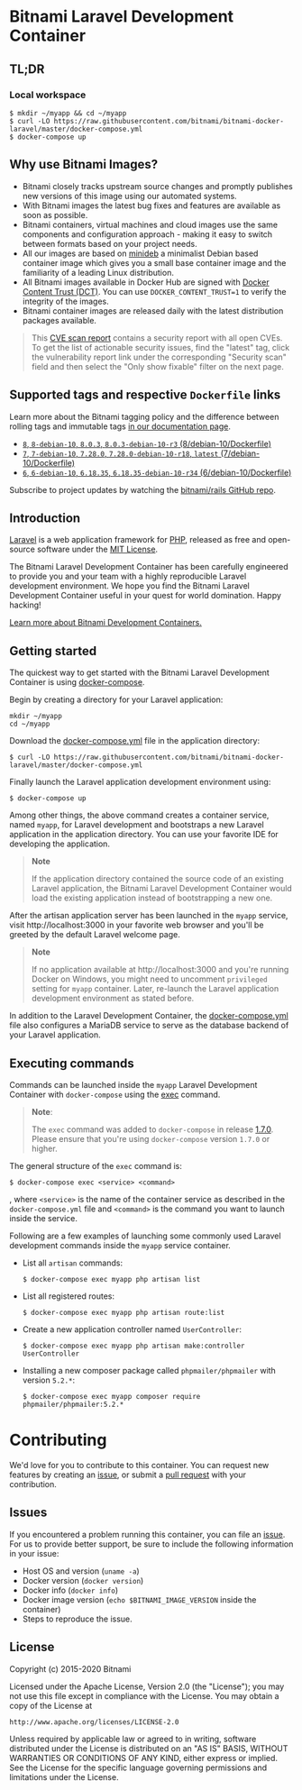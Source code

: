 
# Bitnami Laravel Development Container

## TL;DR

### Local workspace

```console
$ mkdir ~/myapp && cd ~/myapp
$ curl -LO https://raw.githubusercontent.com/bitnami/bitnami-docker-laravel/master/docker-compose.yml
$ docker-compose up
```

## Why use Bitnami Images?

* Bitnami closely tracks upstream source changes and promptly publishes new versions of this image using our automated systems.
* With Bitnami images the latest bug fixes and features are available as soon as possible.
* Bitnami containers, virtual machines and cloud images use the same components and configuration approach - making it easy to switch between formats based on your project needs.
* All our images are based on [minideb](https://github.com/bitnami/minideb) a minimalist Debian based container image which gives you a small base container image and the familiarity of a leading Linux distribution.
* All Bitnami images available in Docker Hub are signed with [Docker Content Trust (DCT)](https://docs.docker.com/engine/security/trust/content_trust/). You can use `DOCKER_CONTENT_TRUST=1` to verify the integrity of the images.
* Bitnami container images are released daily with the latest distribution packages available.


> This [CVE scan report](https://quay.io/repository/bitnami/laravel?tab=tags) contains a security report with all open CVEs. To get the list of actionable security issues, find the "latest" tag, click the vulnerability report link under the corresponding "Security scan" field and then select the "Only show fixable" filter on the next page.

## Supported tags and respective `Dockerfile` links

Learn more about the Bitnami tagging policy and the difference between rolling tags and immutable tags [in our documentation page](https://docs.bitnami.com/tutorials/understand-rolling-tags-containers/).


* [`8`, `8-debian-10`, `8.0.3`, `8.0.3-debian-10-r3` (8/debian-10/Dockerfile)](https://github.com/bitnami/bitnami-docker-laravel/blob/8.0.3-debian-10-r3/8/debian-10/Dockerfile)
* [`7`, `7-debian-10`, `7.28.0`, `7.28.0-debian-10-r18`, `latest` (7/debian-10/Dockerfile)](https://github.com/bitnami/bitnami-docker-laravel/blob/7.28.0-debian-10-r18/7/debian-10/Dockerfile)
* [`6`, `6-debian-10`, `6.18.35`, `6.18.35-debian-10-r34` (6/debian-10/Dockerfile)](https://github.com/bitnami/bitnami-docker-laravel/blob/6.18.35-debian-10-r34/6/debian-10/Dockerfile)

Subscribe to project updates by watching the [bitnami/rails GitHub repo](https://github.com/bitnami/bitnami-docker-laravel).

## Introduction

[Laravel](https://laravel.com/) is a web application framework for [PHP](https://php.net), released as free and open-source software under the [MIT License](https://opensource.org/licenses/MIT).

The Bitnami Laravel Development Container has been carefully engineered to provide you and your team with a highly reproducible Laravel development environment. We hope you find the Bitnami Laravel Development Container useful in your quest for world domination. Happy hacking!

[Learn more about Bitnami Development Containers.](https://docs.bitnami.com/containers/how-to/use-bitnami-development-containers/)

## Getting started

The quickest way to get started with the Bitnami Laravel Development Container is using [docker-compose](https://docs.docker.com/compose/).

Begin by creating a directory for your Laravel application:

```console
mkdir ~/myapp
cd ~/myapp
```

Download the [docker-compose.yml](https://raw.githubusercontent.com/bitnami/bitnami-docker-laravel/master/docker-compose.yml) file in the application directory:

```console
$ curl -LO https://raw.githubusercontent.com/bitnami/bitnami-docker-laravel/master/docker-compose.yml
```

Finally launch the Laravel application development environment using:

```console
$ docker-compose up
```

Among other things, the above command creates a container service, named `myapp`, for Laravel development and bootstraps a new Laravel application in the application directory. You can use your favorite IDE for developing the application.

> **Note**
>
> If the application directory contained the source code of an existing Laravel application, the Bitnami Laravel Development Container would load the existing application instead of bootstrapping a new one.

After the artisan application server has been launched in the `myapp` service, visit http://localhost:3000 in your favorite web browser and you'll be greeted by the default Laravel welcome page.

> **Note**
>
> If no application available at http://localhost:3000 and you're running Docker on Windows, you might need to uncomment `privileged` setting for `myapp` container. Later, re-launch the Laravel application development environment as stated before.

In addition to the Laravel Development Container, the [docker-compose.yml](https://raw.githubusercontent.com/bitnami/bitnami-docker-laravel/master/docker-compose.yml) file also configures a MariaDB service to serve as the database backend of your Laravel application.

## Executing commands

Commands can be launched inside the `myapp` Laravel Development Container with `docker-compose` using the [exec](https://docs.docker.com/compose/reference/exec/) command.

> **Note**:
>
> The `exec` command was added to `docker-compose` in release [1.7.0](https://github.com/docker/compose/blob/master/CHANGELOG.md#170-2016-04-13). Please ensure that you're using `docker-compose` version `1.7.0` or higher.

The general structure of the `exec` command is:

```console
$ docker-compose exec <service> <command>
```

, where `<service>` is the name of the container service as described in the `docker-compose.yml` file and `<command>` is the command you want to launch inside the service.

Following are a few examples of launching some commonly used Laravel development commands inside the `myapp` service container.

- List all `artisan` commands:

  ```console
  $ docker-compose exec myapp php artisan list
  ```

- List all registered routes:

  ```console
  $ docker-compose exec myapp php artisan route:list
  ```

- Create a new application controller named `UserController`:

  ```console
  $ docker-compose exec myapp php artisan make:controller UserController
  ```

- Installing a new composer package called `phpmailer/phpmailer` with version `5.2.*`:

  ```console
  $ docker-compose exec myapp composer require phpmailer/phpmailer:5.2.*
  ```

# Contributing

We'd love for you to contribute to this container. You can request new features by creating an [issue](https://github.com/bitnami/bitnami-docker-laravel/issues), or submit a [pull request](https://github.com/bitnami/bitnami-docker-laravel/pulls) with your contribution.

## Issues

If you encountered a problem running this container, you can file an [issue](https://github.com/bitnami/bitnami-docker-laravel/issues/new). For us to provide better support, be sure to include the following information in your issue:

- Host OS and version (`uname -a`)
- Docker version (`docker version`)
- Docker info (`docker info`)
- Docker image version (`echo $BITNAMI_IMAGE_VERSION` inside the container)
- Steps to reproduce the issue.

## License

Copyright (c) 2015-2020 Bitnami

Licensed under the Apache License, Version 2.0 (the "License");
you may not use this file except in compliance with the License.
You may obtain a copy of the License at

    http://www.apache.org/licenses/LICENSE-2.0

Unless required by applicable law or agreed to in writing, software
distributed under the License is distributed on an "AS IS" BASIS,
WITHOUT WARRANTIES OR CONDITIONS OF ANY KIND, either express or implied.
See the License for the specific language governing permissions and
limitations under the License.

